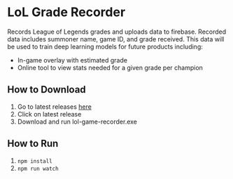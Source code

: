 # LoL Grade Recorder

Records League of Legends grades and uploads data to firebase. Recorded data includes summoner name, game ID, and grade received. This data will be used to train deep learning models for future products including:
* In-game overlay with estimated grade
* Online tool to view stats needed for a given grade per champion

## How to Download
1. Go to latest releases [here](https://github.com/mglad/lol-grade-recorder/releases)
2. Click on latest release
3. Download and run lol-game-recorder.exe

## How to Run
1. `npm install`
2. `npm run watch`
